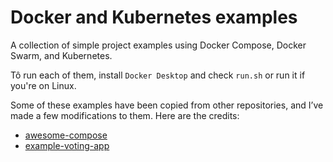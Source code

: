 # Docker and Kubernetes examples
A collection of simple project examples using Docker Compose, Docker Swarm, and Kubernetes.

Tô run each of them, install `Docker Desktop` and check `run.sh` or run it if you're on Linux.

Some of these examples have been copied from other repositories, and I’ve made a few modifications to them. Here are the credits:
- [awesome-compose](https://github.com/docker/awesome-compose)
- [example-voting-app](https://github.com/dockersamples/example-voting-app)

<!--
    []()
    []()
    []()
    []()
    []()
    []()
    []()
    []()
-->
